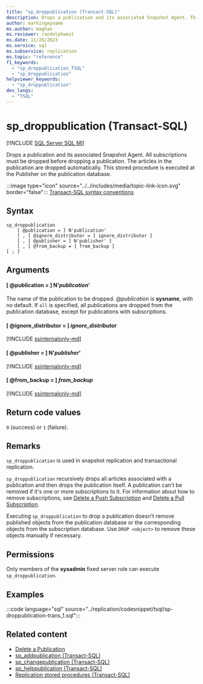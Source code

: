```yaml
---
title: "sp_droppublication (Transact-SQL)"
description: Drops a publication and its associated Snapshot Agent. This stored procedure runs at the Publisher on the publication database.
author: markingmyname
ms.author: maghan
ms.reviewer: randolphwest
ms.date: 11/28/2023
ms.service: sql
ms.subservice: replication
ms.topic: "reference"
f1_keywords:
  - "sp_droppublication_TSQL"
  - "sp_droppublication"
helpviewer_keywords:
  - "sp_droppublication"
dev_langs:
  - "TSQL"
---
```

# sp_droppublication (Transact-SQL)

[!INCLUDE [SQL Server SQL MI](../../includes/applies-to-version/sql-asdbmi.md)]

Drops a publication and its associated Snapshot Agent. All subscriptions must be dropped before dropping a publication. The articles in the publication are dropped automatically. This stored procedure is executed at the Publisher on the publication database.

:::image type="icon" source="../../includes/media/topic-link-icon.svg" border="false"::: [Transact-SQL syntax conventions](../../t-sql/language-elements/transact-sql-syntax-conventions-transact-sql.md)

## Syntax

```syntaxsql
sp_droppublication
    [ @publication = ] N'publication'
    [ , [ @ignore_distributor = ] ignore_distributor ]
    [ , [ @publisher = ] N'publisher' ]
    [ , [ @from_backup = ] from_backup ]
[ ; ]
```

## Arguments

#### [ @publication = ] N'*publication*'

The name of the publication to be dropped. *@publication* is **sysname**, with no default. If `all` is specified, all publications are dropped from the publication database, except for publications with subscriptions.

#### [ @ignore_distributor = ] *ignore_distributor*

[!INCLUDE [ssinternalonly-md](../../includes/ssinternalonly-md.md)]

#### [ @publisher = ] N'*publisher*'

[!INCLUDE [ssinternalonly-md](../../includes/ssinternalonly-md.md)]

#### [ @from_backup = ] *from_backup*

[!INCLUDE [ssinternalonly-md](../../includes/ssinternalonly-md.md)]

## Return code values

`0` (success) or `1` (failure).

## Remarks

`sp_droppublication` is used in snapshot replication and transactional replication.

`sp_droppublication` recursively drops all articles associated with a publication and then drops the publication itself. A publication can't be removed if it's one or more subscriptions to it. For information about how to remove subscriptions, see [Delete a Push Subscription](../replication/delete-a-push-subscription.md) and [Delete a Pull Subscription](../replication/delete-a-pull-subscription.md).

Executing `sp_droppublication` to drop a publication doesn't remove published objects from the publication database or the corresponding objects from the subscription database. Use `DROP <object>` to remove these objects manually if necessary.

## Permissions

Only members of the **sysadmin** fixed server role can execute `sp_droppublication`.

## Examples

:::code language="sql" source="../replication/codesnippet/tsql/sp-droppublication-trans_1.sql":::

## Related content

- [Delete a Publication](../replication/publish/delete-a-publication.md)
- [sp_addpublication (Transact-SQL)](sp-addpublication-transact-sql.md)
- [sp_changepublication (Transact-SQL)](sp-changepublication-transact-sql.md)
- [sp_helppublication (Transact-SQL)](sp-helppublication-transact-sql.md)
- [Replication stored procedures (Transact-SQL)](replication-stored-procedures-transact-sql.md)

